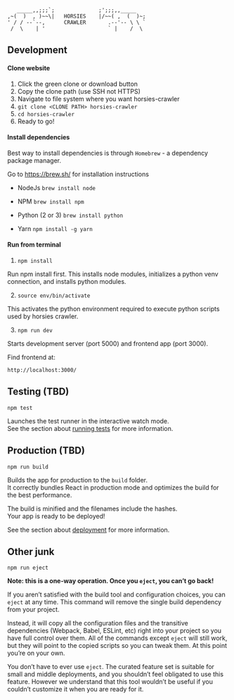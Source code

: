        _____,,;;;`;              ;';;;,,_____
    ,~(  )  , )~~\|   HORSIES    |/~~( ,  (  )~;
    ' / / --`--,      CRAWLER       .--'-- \ \ `
     /  \    | '                    ` |    /  \

## Development

#### Clone website

1. Click the green clone or download button
2. Copy the clone path (use SSH not HTTPS)
3. Navigate to file system where you want horsies-crawler
4. `git clone <CLONE PATH> horsies-crawler`
5. `cd horsies-crawler`
6. Ready to go!

#### Install dependencies

Best way to install dependencies is through `Homebrew` - a dependency package manager.

Go to https://brew.sh/ for installation instructions

- NodeJs `brew install node`
- NPM `brew install npm`
- Python (2 or 3) `brew install python`

- Yarn `npm install -g yarn`

#### Run from terminal

1. `npm install`

Run npm install first. This installs node modules, initializes a
python venv connection, and installs python modules.

2. `source env/bin/activate`

This activates the python environment required to execute python scripts used by horsies crawler.

3. `npm run dev`

Starts development server (port 5000) and frontend app (port 3000).

Find frontend at:

`http://localhost:3000/`

## Testing (TBD)

`npm test`

Launches the test runner in the interactive watch mode.<br>
See the section about [running tests](https://facebook.github.io/create-react-app/docs/running-tests) for more information.

## Production (TBD)

`npm run build`

Builds the app for production to the `build` folder.<br>
It correctly bundles React in production mode and optimizes the build for the best performance.

The build is minified and the filenames include the hashes.<br>
Your app is ready to be deployed!

See the section about [deployment](https://facebook.github.io/create-react-app/docs/deployment) for more information.

## Other junk

`npm run eject`

**Note: this is a one-way operation. Once you `eject`, you can’t go back!**

If you aren’t satisfied with the build tool and configuration choices, you can `eject` at any time. This command will remove the single build dependency from your project.

Instead, it will copy all the configuration files and the transitive dependencies (Webpack, Babel, ESLint, etc) right into your project so you have full control over them. All of the commands except `eject` will still work, but they will point to the copied scripts so you can tweak them. At this point you’re on your own.

You don’t have to ever use `eject`. The curated feature set is suitable for small and middle deployments, and you shouldn’t feel obligated to use this feature. However we understand that this tool wouldn’t be useful if you couldn’t customize it when you are ready for it.
